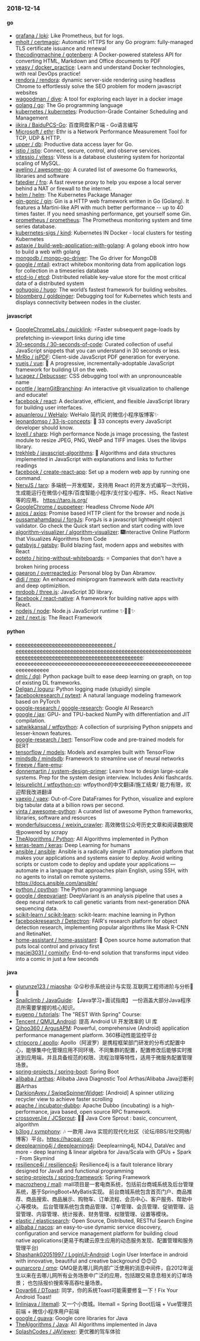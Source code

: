 ### 2018-12-14

#### go
* [grafana / loki](https://github.com/grafana/loki): Like Prometheus, but for logs.
* [mholt / certmagic](https://github.com/mholt/certmagic): Automatic HTTPS for any Go program: fully-managed TLS certificate issuance and renewal
* [thecodingmachine / gotenberg](https://github.com/thecodingmachine/gotenberg): A Docker-powered stateless API for converting HTML, Markdown and Office documents to PDF
* [yeasy / docker_practice](https://github.com/yeasy/docker_practice): Learn and understand Docker technologies, with real DevOps practice!
* [rendora / rendora](https://github.com/rendora/rendora): dynamic server-side rendering using headless Chrome to effortlessly solve the SEO problem for modern javascript websites
* [wagoodman / dive](https://github.com/wagoodman/dive): A tool for exploring each layer in a docker image
* [golang / go](https://github.com/golang/go): The Go programming language
* [kubernetes / kubernetes](https://github.com/kubernetes/kubernetes): Production-Grade Container Scheduling and Management
* [iikira / BaiduPCS-Go](https://github.com/iikira/BaiduPCS-Go): 百度网盘客户端 - Go语言编写
* [Microsoft / ethr](https://github.com/Microsoft/ethr): Ethr is a Network Performance Measurement Tool for TCP, UDP & HTTP.
* [upper / db](https://github.com/upper/db): Productive data access layer for Go.
* [istio / istio](https://github.com/istio/istio): Connect, secure, control, and observe services.
* [vitessio / vitess](https://github.com/vitessio/vitess): Vitess is a database clustering system for horizontal scaling of MySQL.
* [avelino / awesome-go](https://github.com/avelino/awesome-go): A curated list of awesome Go frameworks, libraries and software
* [fatedier / frp](https://github.com/fatedier/frp): A fast reverse proxy to help you expose a local server behind a NAT or firewall to the internet.
* [helm / helm](https://github.com/helm/helm): The Kubernetes Package Manager
* [gin-gonic / gin](https://github.com/gin-gonic/gin): Gin is a HTTP web framework written in Go (Golang). It features a Martini-like API with much better performance -- up to 40 times faster. If you need smashing performance, get yourself some Gin.
* [prometheus / prometheus](https://github.com/prometheus/prometheus): The Prometheus monitoring system and time series database.
* [kubernetes-sigs / kind](https://github.com/kubernetes-sigs/kind): Kubernetes IN Docker - local clusters for testing Kubernetes
* [astaxie / build-web-application-with-golang](https://github.com/astaxie/build-web-application-with-golang): A golang ebook intro how to build a web with golang
* [mongodb / mongo-go-driver](https://github.com/mongodb/mongo-go-driver): The Go driver for MongoDB
* [google / mtail](https://github.com/google/mtail): extract whitebox monitoring data from application logs for collection in a timeseries database
* [etcd-io / etcd](https://github.com/etcd-io/etcd): Distributed reliable key-value store for the most critical data of a distributed system
* [gohugoio / hugo](https://github.com/gohugoio/hugo): The world’s fastest framework for building websites.
* [bloomberg / goldpinger](https://github.com/bloomberg/goldpinger): Debugging tool for Kubernetes which tests and displays connectivity between nodes in the cluster.

#### javascript
* [GoogleChromeLabs / quicklink](https://github.com/GoogleChromeLabs/quicklink): ⚡️Faster subsequent page-loads by prefetching in-viewport links during idle time
* [30-seconds / 30-seconds-of-code](https://github.com/30-seconds/30-seconds-of-code): Curated collection of useful JavaScript snippets that you can understand in 30 seconds or less.
* [MrRio / jsPDF](https://github.com/MrRio/jsPDF): Client-side JavaScript PDF generation for everyone.
* [vuejs / vue](https://github.com/vuejs/vue): 🖖 A progressive, incrementally-adoptable JavaScript framework for building UI on the web.
* [lucagez / Debucsser](https://github.com/lucagez/Debucsser): CSS debugging tool with an unpronounceable name
* [pcottle / learnGitBranching](https://github.com/pcottle/learnGitBranching): An interactive git visualization to challenge and educate!
* [facebook / react](https://github.com/facebook/react): A declarative, efficient, and flexible JavaScript library for building user interfaces.
* [aquanlerou / WeHalo](https://github.com/aquanlerou/WeHalo): WeHalo 简约风 的微信小程序版博客✨
* [leonardomso / 33-js-concepts](https://github.com/leonardomso/33-js-concepts): 📜 33 concepts every JavaScript developer should know.
* [lovell / sharp](https://github.com/lovell/sharp): High performance Node.js image processing, the fastest module to resize JPEG, PNG, WebP and TIFF images. Uses the libvips library.
* [trekhleb / javascript-algorithms](https://github.com/trekhleb/javascript-algorithms): 📝 Algorithms and data structures implemented in JavaScript with explanations and links to further readings
* [facebook / create-react-app](https://github.com/facebook/create-react-app): Set up a modern web app by running one command.
* [NervJS / taro](https://github.com/NervJS/taro): 多端统一开发框架，支持用 React 的开发方式编写一次代码，生成能运行在微信小程序/百度智能小程序/支付宝小程序、H5、React Native 等的应用。 https://taro.js.org/
* [GoogleChrome / puppeteer](https://github.com/GoogleChrome/puppeteer): Headless Chrome Node API
* [axios / axios](https://github.com/axios/axios): Promise based HTTP client for the browser and node.js
* [oussamahamdaoui / forgJs](https://github.com/oussamahamdaoui/forgJs): ForgJs is a javascript lightweight object validator. Go check the Quick start section and start coding with love
* [algorithm-visualizer / algorithm-visualizer](https://github.com/algorithm-visualizer/algorithm-visualizer): 🎆Interactive Online Platform that Visualizes Algorithms from Code
* [gatsbyjs / gatsby](https://github.com/gatsbyjs/gatsby): Build blazing fast, modern apps and websites with React
* [poteto / hiring-without-whiteboards](https://github.com/poteto/hiring-without-whiteboards): ⭐️ Companies that don't have a broken hiring process
* [gaearon / overreacted.io](https://github.com/gaearon/overreacted.io): Personal blog by Dan Abramov.
* [didi / mpx](https://github.com/didi/mpx): An enhanced miniprogram framework with data reactivity and deep optimizition.
* [mrdoob / three.js](https://github.com/mrdoob/three.js): JavaScript 3D library.
* [facebook / react-native](https://github.com/facebook/react-native): A framework for building native apps with React.
* [nodejs / node](https://github.com/nodejs/node): Node.js JavaScript runtime ✨🐢🚀✨
* [zeit / next.js](https://github.com/zeit/next.js): The React Framework

#### python
* [eeeeeeeeeeeeeeeeeeeeeeeeeeeeeeee / eeeeeeeeeeeeeeeeeeeeeeeeeeeeeeeeeeeeeeeeeeeeeeeeeeeeeeeeeeeeeeeeeeeeeeeeeeeeeeeeeeeeeeeeeeeeeeeeeeee](https://github.com/eeeeeeeeeeeeeeeeeeeeeeeeeeeeeeee/eeeeeeeeeeeeeeeeeeeeeeeeeeeeeeeeeeeeeeeeeeeeeeeeeeeeeeeeeeeeeeeeeeeeeeeeeeeeeeeeeeeeeeeeeeeeeeeeeeee): eeeeeeeeeeeeeeeeeeeeeeeeeeeeeeeeeeeeeeeeeeeeeeeeeeeeeeeeeeeeeeeeeeeee
* [dmlc / dgl](https://github.com/dmlc/dgl): Python package built to ease deep learning on graph, on top of existing DL frameworks.
* [Delgan / loguru](https://github.com/Delgan/loguru): Python logging made (stupidly) simple
* [facebookresearch / pytext](https://github.com/facebookresearch/pytext): A natural language modeling framework based on PyTorch
* [google-research / google-research](https://github.com/google-research/google-research): Google AI Research
* [google / jax](https://github.com/google/jax): GPU- and TPU-backed NumPy with differentiation and JIT compilation.
* [satwikkansal / wtfpython](https://github.com/satwikkansal/wtfpython): A collection of surprising Python snippets and lesser-known features.
* [google-research / bert](https://github.com/google-research/bert): TensorFlow code and pre-trained models for BERT
* [tensorflow / models](https://github.com/tensorflow/models): Models and examples built with TensorFlow
* [mindsdb / mindsdb](https://github.com/mindsdb/mindsdb): Framework to streamline use of neural networks
* [fireeye / flare-emu](https://github.com/fireeye/flare-emu): 
* [donnemartin / system-design-primer](https://github.com/donnemartin/system-design-primer): Learn how to design large-scale systems. Prep for the system design interview. Includes Anki flashcards.
* [leisurelicht / wtfpython-cn](https://github.com/leisurelicht/wtfpython-cn): wtfpython的中文翻译/施工结束/ 能力有限，欢迎帮我改进翻译
* [vaexio / vaex](https://github.com/vaexio/vaex): Out-of-Core DataFrames for Python, visualize and explore big tabular data at a billion rows per second.
* [vinta / awesome-python](https://github.com/vinta/awesome-python): A curated list of awesome Python frameworks, libraries, software and resources
* [wonderfulsuccess / weixin_crawler](https://github.com/wonderfulsuccess/weixin_crawler): 高效微信公众号历史文章和阅读数据爬虫powered by scrapy
* [TheAlgorithms / Python](https://github.com/TheAlgorithms/Python): All Algorithms implemented in Python
* [keras-team / keras](https://github.com/keras-team/keras): Deep Learning for humans
* [ansible / ansible](https://github.com/ansible/ansible): Ansible is a radically simple IT automation platform that makes your applications and systems easier to deploy. Avoid writing scripts or custom code to deploy and update your applications — automate in a language that approaches plain English, using SSH, with no agents to install on remote systems. https://docs.ansible.com/ansible/
* [python / cpython](https://github.com/python/cpython): The Python programming language
* [google / deepvariant](https://github.com/google/deepvariant): DeepVariant is an analysis pipeline that uses a deep neural network to call genetic variants from next-generation DNA sequencing data.
* [scikit-learn / scikit-learn](https://github.com/scikit-learn/scikit-learn): scikit-learn: machine learning in Python
* [facebookresearch / Detectron](https://github.com/facebookresearch/Detectron): FAIR's research platform for object detection research, implementing popular algorithms like Mask R-CNN and RetinaNet.
* [home-assistant / home-assistant](https://github.com/home-assistant/home-assistant): 🏡 Open source home automation that puts local control and privacy first
* [maciej3031 / comixify](https://github.com/maciej3031/comixify): End-to-end solution that transforms input video into a comic in just a few seconds

#### java
* [qiurunze123 / miaosha](https://github.com/qiurunze123/miaosha): 😮😮秒杀系统设计与实现.互联网工程师进阶与分析🙋🐓
* [Snailclimb / JavaGuide](https://github.com/Snailclimb/JavaGuide): 【Java学习+面试指南】 一份涵盖大部分Java程序员所需要掌握的核心知识。
* [eugenp / tutorials](https://github.com/eugenp/tutorials): The "REST With Spring" Course:
* [Tencent / QMUI_Android](https://github.com/Tencent/QMUI_Android): 提高 Android UI 开发效率的 UI 库
* [Qihoo360 / ArgusAPM](https://github.com/Qihoo360/ArgusAPM): Powerful, comprehensive (Android) application performance management platform. 360移动性能监控平台
* [ctripcorp / apollo](https://github.com/ctripcorp/apollo): Apollo（阿波罗）是携程框架部门研发的分布式配置中心，能够集中化管理应用不同环境、不同集群的配置，配置修改后能够实时推送到应用端，并且具备规范的权限、流程治理等特性，适用于微服务配置管理场景。
* [spring-projects / spring-boot](https://github.com/spring-projects/spring-boot): Spring Boot
* [alibaba / arthas](https://github.com/alibaba/arthas): Alibaba Java Diagnostic Tool Arthas/Alibaba Java诊断利器Arthas
* [DarkionAvey / SwipeSpinnerWidget](https://github.com/DarkionAvey/SwipeSpinnerWidget): [Android] A spinner utilizing recycler view to achieve faster scrolling
* [apache / incubator-dubbo](https://github.com/apache/incubator-dubbo): Apache Dubbo (incubating) is a high-performance, java based, open source RPC framework.
* [crossoverJie / JCSprout](https://github.com/crossoverJie/JCSprout): 👨‍🎓 Java Core Sprout : basic, concurrent, algorithm
* [b3log / symphony](https://github.com/b3log/symphony): 🎶 一款用 Java 实现的现代化社区（论坛/BBS/社交网络/博客）平台。https://hacpai.com
* [deeplearning4j / deeplearning4j](https://github.com/deeplearning4j/deeplearning4j): Deeplearning4j, ND4J, DataVec and more - deep learning & linear algebra for Java/Scala with GPUs + Spark - From Skymind
* [resilience4j / resilience4j](https://github.com/resilience4j/resilience4j): Resilience4j is a fault tolerance library designed for Java8 and functional programming
* [spring-projects / spring-framework](https://github.com/spring-projects/spring-framework): Spring Framework
* [macrozheng / mall](https://github.com/macrozheng/mall): mall项目是一套电商系统，包括前台商城系统及后台管理系统，基于SpringBoot+MyBatis实现。 前台商城系统包含首页门户、商品推荐、商品搜索、商品展示、购物车、订单流程、会员中心、客户服务、帮助中心等模块。 后台管理系统包含商品管理、订单管理、会员管理、促销管理、运营管理、内容管理、统计报表、财务管理、权限管理、设置等模块。
* [elastic / elasticsearch](https://github.com/elastic/elasticsearch): Open Source, Distributed, RESTful Search Engine
* [alibaba / nacos](https://github.com/alibaba/nacos): an easy-to-use dynamic service discovery, configuration and service management platform for building cloud native applications(更易于构建云原生应用的动态服务发现、配置管理和服务管理平台)
* [Shashank02051997 / LoginUI-Android](https://github.com/Shashank02051997/LoginUI-Android): Login User Interface in android with innovative, beautiful and creative background 😊😊😉
* [qunarcorp / qmq](https://github.com/qunarcorp/qmq): QMQ是去哪儿网内部广泛使用的消息中间件，自2012年诞生以来在去哪儿网所有业务场景中广泛的应用，包括跟交易息息相关的订单场景； 也包括报价搜索等高吞吐量场景。
* [Dovar66 / DToast](https://github.com/Dovar66/DToast): 同学，你的系统Toast可能需要修复一下！Fix Your Android Toast!
* [linlinjava / litemall](https://github.com/linlinjava/litemall): 又一个小商城。litemall = Spring Boot后端 + Vue管理员前端 + 微信小程序用户前端
* [google / guava](https://github.com/google/guava): Google core libraries for Java
* [TheAlgorithms / Java](https://github.com/TheAlgorithms/Java): All Algorithms implemented in Java
* [SplashCodes / JAViewer](https://github.com/SplashCodes/JAViewer): 更优雅的驾车体验
